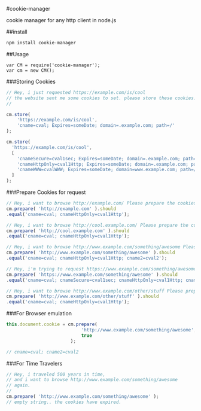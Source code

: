 #cookie-manager

cookie manager for any http client in node.js

##install
```javascript
npm install cookie-manager
```


##Usage
```javascripot
var CM = require('cookie-manager');
var cm = new CM();
```

###Storing Cookies
```javascript
// Hey, i just requested https://example.com/is/cool
// the website sent me some cookies to set. please store these cookies...
//

cm.store( 
	'https://example.com/is/cool', 
	'cname=cval; Expires=someDate; domain=.example.com; path=/' 
);

cm.store( 
  'https://example.com/is/cool', 
  [
    'cnameSecure=cval1sec; Expires=someDate; domain=.example.com; path=/; secure',
    'cnameHttpOnly=cval1Http; Expires=someDate; domain=.example.com; path=/; HttpOnly',
    'cnameWWW=cvalWWW; Expires=someDate; domain=www.example.com; path=/something'
  ]
);
```

###Prepare Cookies for request
```javascript
// Hey, i want to browse http://example.com/ Please prepare the cookies
cm.prepare( 'http://example.com' ).should
.equal('cname=cval; cnameHttpOnly=cval1Http');
```
```javascript
// Hey, i want to browse http://cool.example.com/ Please prepare the cookies
cm.prepare( 'http://cool.example.com' ).should
.equal('cname=cval; cnameHttpOnly=cval1Http');
```
```javascript
// Hey, i want to browse http://www.example.com/something/awesome Please prepare the cookies
cm.prepare( 'http://www.example.com/something/awesome' ).should
.equal('cname=cval; cnameHttpOnly=cval1Http; cname2=cval2');
```
```javascript
// Hey, i'm trying to request https://www.example.com/something/awesome
cm.prepare( 'https://www.example.com/something/awesome' ).should
.equal('cname=cval; cnameSecure=cval1sec; cnameHttpOnly=cval1Http; cname2=cval2');
```
```javascript
// Hey, i want to browse http://www.example.com/other/stuff Please prepare the cookies
cm.prepare( 'http://www.example.com/other/stuff' ).should
.equal('cname=cval; cnameHttpOnly=cval1Http');
```

###For Browser emulation
```javascript
this.document.cookie = cm.prepare( 
							'http://www.example.com/something/awesome', 
							true 
						);

// cname=cval; cname2=cval2
```

###For Time Travelers
```javascript
// Hey, i traveled 500 years in time, 
// and i want to browse http://www.example.com/something/awesome
// again.
//
cm.prepare( 'http://www.example.com/something/awesome' );
// empty string.. the cookies have expired.
```